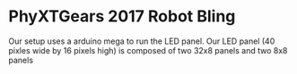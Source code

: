 # PhyXTGears 2017 Robot Bling
Our setup uses a arduino mega to run the LED panel.
Our LED panel (40 pixles wide by 16 pixels high) is composed of two 32x8 panels and two 8x8 panels
